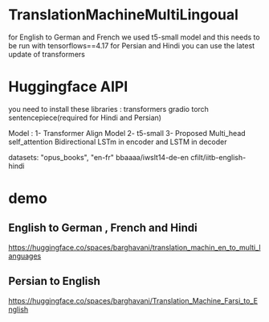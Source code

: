 # TranslationMachineMultiLingoual
for English to German and French we used t5-small model and this needs to be run with tensorflows==4.17
for Persian and Hindi you can use the latest update of transformers 
# Huggingface AIPI
you need to install these libraries :
transformers
gradio
torch
sentencepiece(required for Hindi and Persian)

 Model :
 1- Transformer Align Model
 2- t5-small
 3- Proposed Multi_head self_attention Bidirectional LSTm in encoder and LSTM in decoder 


 datasets:
 "opus_books", "en-fr"
 bbaaaa/iwslt14-de-en
 cfilt/iitb-english-hindi
# demo 
## English to German , French and Hindi
https://huggingface.co/spaces/barghavani/translation_machin_en_to_multi_languages
## Persian to English 
https://huggingface.co/spaces/barghavani/Translation_Machine_Farsi_to_English
